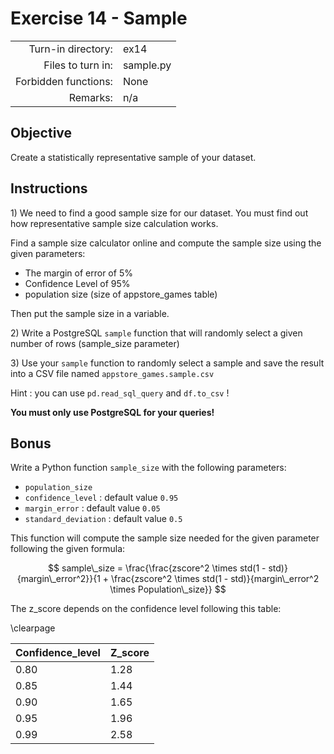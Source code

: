 # Exercise 14 - Sample

|  |  |
| ---: | :--- |
| Turn-in directory: | ex14 |
| Files to turn in: | sample.py |
| Forbidden functions: | None |
| Remarks: | n/a |

## Objective

Create a statistically representative sample of your dataset.

## Instructions

1\) We need to find a good sample size for our dataset. You must find out how representative sample size calculation works.

Find a sample size calculator online and compute the sample size using the given parameters:

* The margin of error of 5%
* Confidence Level of 95%
* population size \(size of appstore\_games table\)

Then put the sample size in a variable.

2\) Write a PostgreSQL `sample` function that will randomly select a given number of rows \(sample\_size parameter\)

3\) Use your `sample` function to randomly select a sample and save the result into a CSV file named `appstore_games.sample.csv`

Hint : you can use `pd.read_sql_query` and `df.to_csv` !

**You must only use PostgreSQL for your queries!**

## Bonus

Write a Python function `sample_size` with the following parameters:

* `population_size` 
* `confidence_level` : default value `0.95`
* `margin_error` : default value `0.05`
* `standard_deviation` : default value `0.5`

This function will compute the sample size needed for the given parameter following the given formula:

$$
sample\_size = \frac{\frac{zscore^2 \times std(1 - std)}{margin\_error^2}}{1 + \frac{zscore^2 \times std(1 - std)}{margin\_error^2 \times Population\_size}}
$$

The z\_score depends on the confidence level following this table:

\clearpage

| Confidence\_level | Z\_score |
| :--- | :--- |
| 0.80 | 1.28 |
| 0.85 | 1.44 |
| 0.90 | 1.65 |
| 0.95 | 1.96 |
| 0.99 | 2.58 |

